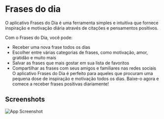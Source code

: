 
# Frases do dia

O aplicativo Frases do Dia é uma ferramenta simples e intuitiva que fornece inspiração e motivação diária através de citações e pensamentos positivos.

Com o Frases do Dia, você pode:

 - Receber uma nova frase todos os dias
 - Escolher entre várias categorias de frases, como motivação, amor, gratidão e muito mais
 - Salvar as frases que mais gostar em sua lista de favoritos
 - Compartilhar as frases com seus amigos e familiares nas redes sociais
O aplicativo Frases do Dia é perfeito para aqueles que procuram uma pequena dose de inspiração e motivação todos os dias. Baixe-o agora e comece a receber frases positivas diariamente!


## Screenshots

![App Screenshot](https://snz04pap002files.storage.live.com/y4mazNNsk0vj245BBB1b--h-PLM4aY_9K4DlgKrGW5-KhkQHg1n8DeVRwBys8WDBdyLFJlL6dT6peBCjgkkyBtgcxbFktW2tbvtAyuikkaD0vZ_howCm6V0JP0Y_fn78qr-bRaSqWZDJtBhseMGpnobovFcKi1xSAO0AWBkI9MknZ4OkE00qeI3OjuZi7bGI5fgnLzVPOeNurEb2F_35qaG9JGFsZMtjVeF4Ag5iPJj79A?encodeFailures=1&width=347&height=613)

